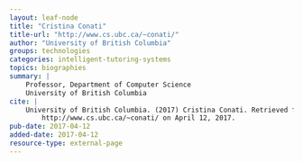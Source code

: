 ```yaml
---
layout: leaf-node
title: "Cristina Conati"
title-url: "http://www.cs.ubc.ca/~conati/"
author: "University of British Columbia"
groups: technologies
categories: intelligent-tutoring-systems
topics: biographies
summary: |
    Professor, Department of Computer Science
    University of British Columbia
cite: |
    University of British Columbia. (2017) Cristina Conati. Retrieved from:
        http://www.cs.ubc.ca/~conati/ on April 12, 2017.
pub-date: 2017-04-12
added-date: 2017-04-12
resource-type: external-page
---
```

